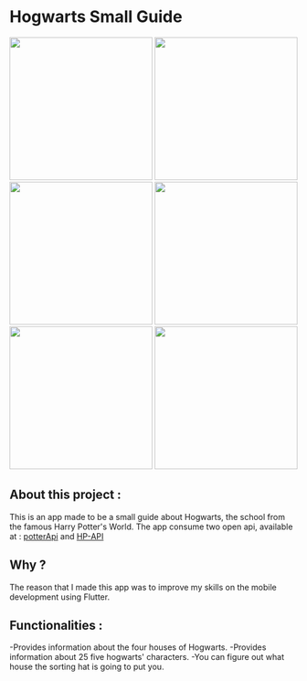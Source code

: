 # Hogwarts Small Guide

<img src='lib/assetsimages/hp0.jpeg' heigth='300' width='250'> <img src='lib/assetsimages/hp1.jpeg' heigth='300' width='250'> 
<img src='lib/assetsimages/hp2.jpeg' heigth='300' width='250'> <img src='lib/assetsimages/hp3.jpeg' heigth='300' width='250'>
<img src='lib/assetsimages/hp4.jpeg' heigth='300' width='250'> <img src='lib/assetsimages/hp5.jpeg' heigth='300' width='250'>

## About this project :

This is an app made to be a small guide about Hogwarts, the school from the famous Harry Potter's World.
The app consume two open api, available at : [potterApi](https://www.potterapi.com) and [HP-API](http://hp-api.herokuapp.com)

## Why ?

The reason that I made this app was to improve my skills on the mobile development using Flutter.

## Functionalities :

-Provides information about the four houses of Hogwarts.
-Provides information about 25 five hogwarts' characters.
-You can figure out what house the sorting hat is going to put you.
